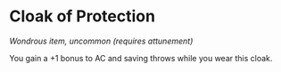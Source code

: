 # Cloak of Protection

*Wondrous item, uncommon (requires attunement)*

You gain a +1 bonus to AC and saving throws while you wear this cloak.